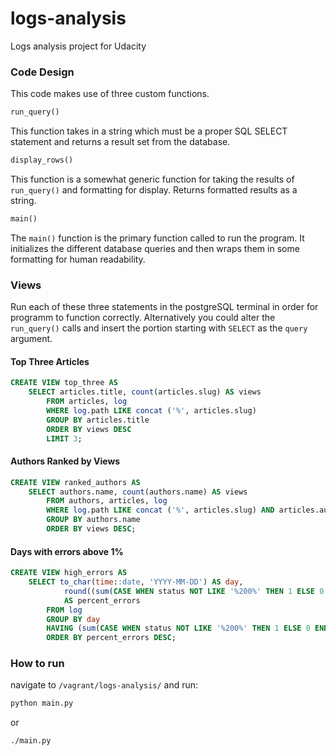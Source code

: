 # logs-analysis
Logs analysis project for Udacity

### Code Design

This code makes use of three custom functions.

```python
run_query()
```
This function takes in a string which must be a proper SQL SELECT statement and returns a result set from the database.

```python
display_rows()
```
This function is a somewhat generic function for taking the results of `run_query()` and formatting for display. Returns
formatted results as a string.

```python
main()
```
The `main()` function is the primary function called to run the program. It initializes the different database queries and
then wraps them in some formatting for human readability.

### Views

Run each of these three statements in the postgreSQL terminal in order for programm to function correctly. Alternatively you could alter the `run_query()` calls and insert the portion starting with `SELECT` as the `query` argument.

#### Top Three Articles
```sql
CREATE VIEW top_three AS
    SELECT articles.title, count(articles.slug) AS views
        FROM articles, log
        WHERE log.path LIKE concat ('%', articles.slug)
        GROUP BY articles.title
        ORDER BY views DESC
        LIMIT 3;
```

#### Authors Ranked by Views
```sql
CREATE VIEW ranked_authors AS
    SELECT authors.name, count(authors.name) AS views
        FROM authors, articles, log
        WHERE log.path LIKE concat ('%', articles.slug) AND articles.author = authors.id
        GROUP BY authors.name
        ORDER BY views DESC;
```

#### Days with errors above 1%
```sql
CREATE VIEW high_errors AS
    SELECT to_char(time::date, 'YYYY-MM-DD') AS day,
            round((sum(CASE WHEN status NOT LIKE '%200%' THEN 1 ELSE 0 END) / (count(*) * 1.0) * 100.0), 2)
            AS percent_errors
        FROM log
        GROUP BY day
        HAVING (sum(CASE WHEN status NOT LIKE '%200%' THEN 1 ELSE 0 END) / (count(*) * 1.0) * 100.0) >= 1.0
        ORDER BY percent_errors DESC;
```

### How to run

navigate to `/vagrant/logs-analysis/` and run:
```bash
python main.py
```
or
```bash
./main.py
```
